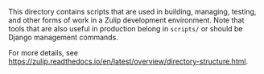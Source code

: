 This directory contains scripts that are used in building, managing,
testing, and other forms of work in a Zulip development environment.
Note that tools that are also useful in production belong in
`scripts/` or should be Django management commands.

For more details, see
https://zulip.readthedocs.io/en/latest/overview/directory-structure.html.
